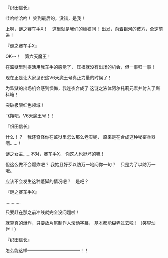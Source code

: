 『织田信长』

哇哈哈哈哈！
笑到最后的，没错，是我！

上啊，谜之赛车手X！　这里就是我们的桶狭间！
出发，向着银河的彼方，全速前进！

『谜之赛车手X』

OK～！　第六天魔王！

在监狱里别提活用我车手的感觉了，
压根就没有出场的机会，但一事归一事！

现在正是让大家见识这V6天魔王号真正力量的时候了！

为监狱的出场机会感到懊悔，我连夜合成了
这谜之液体阿尔托莉元素并射入了燃料箱！

突破极限红色领域！

飞翔吧，V6天魔王号！！

『织田信长』

什么！？　我还奇怪你在监狱里怎么那么老实呢，
原来是在合成这种秘密兵器啊……！

谜之女主……不对，赛车手X，
你这人也挺坏的嘛！

但这么做不会爆炸吧？
我姑且好歹以防万一地问你一句？　只是为了以防万一哦。

应该不会发生这种蹩脚的情况吧？　是吧？

『谜之赛车手X』

…………

只要赶在那之前冲线就完全没问题啦！

就算真的爆炸，只要放片尾制作人滚动字幕，
基本都能糊弄过去啦！（笑容灿烂！）

『织田信长』

怎么能这样————————————！！

